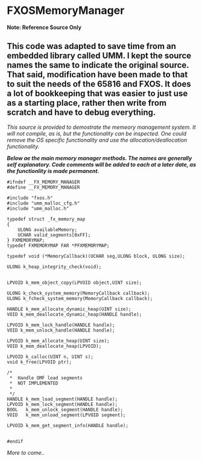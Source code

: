 # FXOSMemoryManager
**Note: Reference Source Only**

## This code was adapted to save time from an embedded library called UMM.  I kept the source names the same to indicate the original source.  That said, modification have been made to that to suit the needs of the 65816 and FXOS.  It does a lot of bookkeeping that was easier to just use as a starting place, rather then write from scratch and have to debug everything.

*This source is provided to demostrate the memeory management system.  It will not compile, as is, but the functionality can be inspected.  One could remove the OS specific functionality and use the allocation/deallocation functionality.*




***Below ae the main memory manager methods.  The names are generally self explanatory.  Code comments will be added to each at a later date, as the functionlity is made permanent.*** 

```
#ifndef __FX_MEMORY_MANAGER
#define __FX_MEMORY_MANAGER

#include "fxos.h"
#include "umm_malloc_cfg.h"
#include "umm_malloc.h"

typedef struct _fx_memory_map
{
	ULONG availableMemory;
	UCHAR valid_segments[0xFF];
} FXMEMORYMAP;
typedef FXMEMORYMAP FAR *PFXMEMORYMAP;

typedef void (*MemoryCallback)(UCHAR seg,ULONG block, ULONG size);

ULONG k_heap_integrity_check(void);


LPVOID k_mem_object_copy(LPVOID object,UINT size);

ULONG k_check_system_memory(MemoryCallback callback);
ULONG k_fcheck_system_memory(MemoryCallback callback);

HANDLE k_mem_allocate_dynamic_heap(UINT size);
VOID k_mem_deallocate_dynamic_heap(HANDLE handle);

LPVOID k_mem_lock_handle(HANDLE handle);
VOID k_mem_unlock_handle(HANDLE handle);

LPVOID k_mem_allocate_heap(UINT size);
VOID k_mem_deallocate_heap(LPVOID);

LPVOID k_calloc(UINT n, UINT s);
void k_free(LPVOID ptr);

/*
 *  Handle OMF load segments
 * 	NOT IMPLEMENTED
 *
 */
HANDLE k_mem_load_segment(HANDLE handle);
LPVOID k_mem_lock_segment(HANDLE handle);
BOOL   k_mem_unlock_segment(HANDLE handle);
VOID   k_mem_unload_segment(LPVOID segment);

LPVOID k_mem_get_segment_info(HANDLE handle);


#endif
```

*More to come..*
